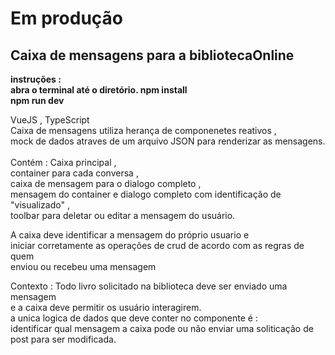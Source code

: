 <h1> Em produção</h1>
<h2> Caixa de mensagens para a bibliotecaOnline</h2>

<strong>
instruções : </br>
  abra o terminal até o diretório.
  npm install </br>
  npm run dev</strong></br>
<p>VueJS , TypeScript </br>
Caixa de mensagens utiliza herança de componenetes reativos ,</br>
mock de dados atraves de um arquivo JSON para renderizar as mensagens.
</br></br>
Contém : Caixa principal , </br>
container para cada conversa , </br>
caixa de mensagem para o dialogo completo , </br>
mensagem do container e dialogo completo com identificação de "visualizado" ,</br>
toolbar para deletar ou editar a mensagem do usuário. </br>

A caixa deve identificar a mensagem do próprio usuario e </br>
iniciar corretamente as operações de crud de acordo com as regras de quem </br>
enviou ou recebeu uma mensagem </br>

Contexto : 
Todo livro solicitado na biblioteca deve ser enviado uma mensagem </br>
e a caixa deve permitir os usuário interagirem.</br>
a unica logica de dados que deve conter no componente é : </br>
identificar qual mensagem a caixa pode ou não enviar uma soliticação de post para ser modificada.
</p>

